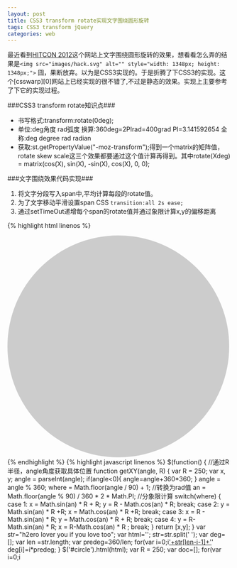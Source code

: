 ```yaml
---
layout: post
title: CSS3 transform rotate实现文字围绕圆形旋转
tags: CSS3 transform jQuery
categories: web
---
```

最近看到[HITCON 2012](http://hitcon.org/2012/)这个网站上文字围绕圆形旋转的效果，想看看怎么弄的结果是`<img src="images/hack.svg" alt="" style="width: 1348px; height: 1348px;">` 囧，果断放弃。以为是CSS3实现的。于是折腾了下CSS3的实现。这个[csswarp][0]网站上已经实现的很不错了,不过是静态的效果。实现上主要参考了下它的实现过程。

###CSS3 transform rotate知识点###

+ 书写格式:transform:rotate(0deg);
+ 单位:deg角度 rad弧度 换算:360deg=2PIrad=400grad PI=3.141592654  全称:deg degree rad radian
+ 获取:st.getPropertyValue("-moz-transform");得到一个matrix的矩阵值，rotate skew scale这三个效果都要通过这个值计算再得到。其中rotate(Xdeg) = matrix(cos(X), sin(X), -sin(X), cos(X), 0, 0);

###文字围绕效果代码实现###

1. 将文字分段写入span中,平均计算每段的rotate值。
2. 为了文字移动平滑设置span CSS `transition:all 2s ease;`
3. 通过setTimeOut递增每个span的rotate值并通过象限计算x,y的偏移距离

{% highlight html linenos %}
<!DOCTYPE HTML PUBLIC "-//W3C//DTD HTML 4.01 Transitional//EN"
"http://www.w3.org/TR/html4/loose.dtd">
<html xmlns="http://www.w3.org/1999/xhtml">
	<head>
		<meta http-equiv="Content-Type" content="text/html; charset=utf-8" />
		<title> Warped Text </title>
		<script type="text/javascript" src="./style/js/jquery-1.7.2.min.js"></script>
		<script type="text/javascript" src="./style/js/jquery-css-transform.js"></script>
		<link rel='stylesheet' type='text/css' href='http://fonts.googleapis.com/css?family=Abel:regular:latin'>
		<style type='text/css'>
			#circle{
				background: none repeat scroll 0 0 #CCCCCC;
				border-radius: 280px 280px 280px 280px;
				display: block;
				height: 500px;
				position: relative;
				width: 500px;
			}
			#circle span{
				font-family: 'Abel';
				font-size: 38px;
				font-weight: regular;
				font-style: normal;
				line-height: 0.65;
				white-space: pre;
				overflow: visible;
				padding: 0px;
				position: absolute;
				-moz-transition:all 2s ease;
			}
		</style>
	</head>
	<body>
		<div id='circle'>
		</div>
	</body>

</html>
{% endhighlight %}
{% highlight javascript linenos %}
$(function() {
    //通过R半径，angle角度获取具体位置
    function getXY(angle, R) {
        var R = 250;
        var x, y;
        angle = parseInt(angle);
        if(angle<0){
           angle=angle+360*360; 
        }
        angle = angle % 360;
        where = Math.floor(angle / 90) + 1;
        //转换为rad值
        an = Math.floor(angle % 90) / 360 * 2 * Math.PI;
        //分象限计算
        switch(where) {
            case 1:
                x = Math.sin(an) * R + R;
                y = R - Math.cos(an) * R;
                break;
            case 2:
                y = Math.sin(an) * R +R;
                x = Math.cos(an) * R +R;
                break;
            case 3:
                x = R - Math.sin(an) * R;
                y = Math.cos(an) * R + R;
                break;
            case 4:
                y = R-Math.sin(an) * R;
                x = R-Math.cos(an) * R ;
                break;
        }
        return [x,y];
    }
    var str="h2ero lover you if you love too";
    var html='';
    str=str.split(' ');
    var deg=[];
    var len =str.length;
    var predeg=360/len;
    for(var i=0;i<len;i++){
        html+='<span id="w'+i+'"><a href="http://blog.h2ero.cn">'+str[len-i-1]+'</a></span>'
        deg[i]=i*predeg;
    }
    $('#circle').html(html);
    var R = 250;
    var doc=[];
    for(var i=0;i<deg.length;i++){
         doc[i]=$('#w'+i);
    }
    function turnRun(){
        for(var i=0;i<deg.length;i++){
            deg[i] = deg[i] - 20;
            r=getXY(deg[i],R);
            angles = deg[i] + 'deg';
            doc[i].css({'left': r[0] + 'px','top': r[1] + 'px','-moz-transform': 'rotate(' + angles + ')'});
        }
        setTimeout(turnRun,1000);
    }
        setTimeout(turnRun,1000);
});
{% endhighlight %}
参考:
1. [rotation manipulate by js][1]
2. [rotate value in jQuery][2]
3. [rotate unit][3]
4. [online convert angle to rad][4]
[0]:  http://csswarp.eleqtriq.com/ "csswarp"
[1]:  http://css-tricks.com/get-value-of-css-rotation-through-javascript/ "rotation manipulate by js"
[2]:  http://stackoverflow.com/questions/8270612/get-element-moz-transformrotate-value-in-jquery "rotate value in jQuery"
[3]:  http://blog.sina.com.cn/s/blog_42cdca7d01014p2n.html "rotate unit"
[4]:  http://www.unitjuggler.com/convert-angle-from-rad-to-gon.html "online convert angle to rad "
